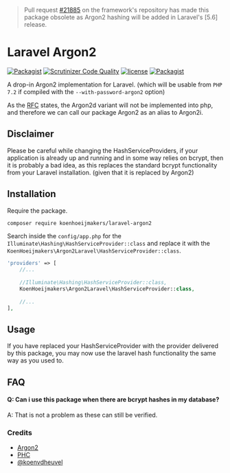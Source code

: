 > Pull request [#21885](https://github.com/laravel/framework/pull/21885) on the framework's repository has made this package obsolete  as Argon2 hashing will be added in Laravel's [5.6] release.

# Laravel Argon2
[![Packagist](https://img.shields.io/packagist/v/koenhoeijmakers/laravel-argon2.svg?colorB=brightgreen)](https://packagist.org/packages/koenhoeijmakers/laravel-argon2)
[![Scrutinizer Code Quality](https://scrutinizer-ci.com/g/koenhoeijmakers/laravel-argon2/badges/quality-score.png?b=master)](https://scrutinizer-ci.com/g/koenhoeijmakers/laravel-argon2/?branch=master)
[![license](https://img.shields.io/github/license/koenhoeijmakers/laravel-argon2.svg?colorB=brightgreen)](https://github.com/koenhoeijmakers/laravel-argon2)
[![Packagist](https://img.shields.io/packagist/dt/koenhoeijmakers/laravel-argon2.svg?colorB=brightgreen)](https://packagist.org/packages/koenhoeijmakers/laravel-argon2)

A drop-in Argon2 implementation for Laravel. 
(which will be usable from `PHP 7.2` if compiled with the `--with-password-argon2` option)

As the [RFC](https://wiki.php.net/rfc/argon2_password_hash) states, the Argon2d variant will not be implemented into php, and therefore we can call our package Argon2 as an alias to Argon2i.

## Disclaimer
Please be careful while changing the HashServiceProviders, if your application is already up and running and in some way relies on bcrypt, then it is probably a bad idea, as this replaces the standard bcrypt functionality from your Laravel installation. (given that it is replaced by Argon2)

## Installation

Require the package.
```sh
composer require koenhoeijmakers/laravel-argon2
```

Search inside the `config/app.php` for the `Illuminate\Hashing\HashServiceProvider::class` and replace it with the `KoenHoeijmakers\Argon2Laravel\HashServiceProvider::class`.

```php
'providers' => [
    //...
    
    //Illuminate\Hashing\HashServiceProvider::class,
    KoenHoeijmakers\Argon2Laravel\HashServiceProvider::class,
    
    //...
],
```

## Usage

If you have replaced your HashServiceProvider with the provider delivered by this package, you may now use the laravel hash functionality the same way as you used to.

## FAQ
#### Q: Can i use this package when there are bcrypt hashes in my database?
A: That is not a problem as these can still be verified.

### Credits
* [Argon2](https://github.com/P-H-C/phc-winner-argon2)
* [PHC](https://password-hashing.net/)
* [@koenvdheuvel](https://github.com/koenvdheuvel)
